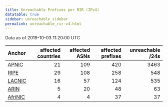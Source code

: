 ```yaml
---
title: Unreachable Prefixes per RIR (IPv4)
datatable: true
sidebar: unreachable_sidebar
permalink: unreachable_rir-v4.html
---
```


Data as of 2019-10-03 11:20:00 UTC


<div class="datatable-begin"></div>

| Anchor                                           |   affected countries |   affected ASNs |   affected prefixes |   unreachable /24s |
|:-------------------------------------------------|---------------------:|----------------:|--------------------:|-------------------:|
| [APNIC](unreachable_APNIC_RPKI_Root-v4.html)     |                   21 |             109 |                 420 |               3463 |
| [RIPE](unreachable_RIPE_NCC_RPKI_Root-v4.html)   |                   29 |             108 |                 258 |                548 |
| [LACNIC](unreachable_LACNIC_RPKI_Root-v4.html)   |                   16 |              57 |                 124 |                535 |
| [ARIN](unreachable_ARIN-v4.html)                 |                    5 |              20 |                  48 |                 63 |
| [AfriNIC](unreachable_AfriNIC_RPKI_Root-v4.html) |                    4 |               4 |                  37 |                 37 |

<div class="datatable-end"></div>